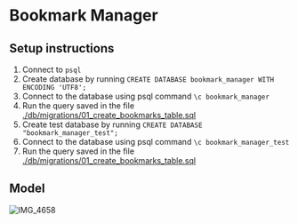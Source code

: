 Bookmark Manager
==========


Setup instructions
----------

1. Connect to `psql`
2. Create database by running `CREATE DATABASE bookmark_manager WITH ENCODING 'UTF8';`
3. Connect to the database using psql command `\c bookmark_manager`
4. Run the query saved in the file [./db/migrations/01_create_bookmarks_table.sql](./db/migrations/01_create_bookmarks_table.sql)
5. Create test database by running `CREATE DATABASE "bookmark_manager_test";`
6. Connect to the database using psql command `\c bookmark_manager_test`
7. Run the query saved in the file [./db/migrations/01_create_bookmarks_table.sql](./db/migrations/01_create_bookmarks_table.sql)


Model
------

![IMG_4658](https://user-images.githubusercontent.com/16557524/58863790-68f61c80-86ab-11e9-85a7-9ac85ae2a4a6.JPG)